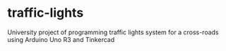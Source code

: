 # traffic-lights
University project of programming traffic lights system for a cross-roads using Arduino Uno R3 and Tinkercad
